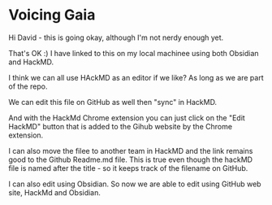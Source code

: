 # Voicing Gaia

Hi David - this is going okay, although I'm not nerdy enough yet.

That's OK :) I have linked to this on my local machinee using both Obsidian and HackMD.

I think we can all use HAckMD as an editor if we like? As long as we are part of the repo.

We can edit this file on GitHub as well then "sync" in HackMD. 

And with the HackMd Chrome extension you can just click on the "Edit HackMD" button that is added to the Gihub website by the Chrome extension.

I can also move the filee to another team in HackMD and the link remains good to the Github Readme.md file. This is true even though the hackMD file is named after the title - so it keeps track of the filename on GitHub.

I can also edit using Obsidian. So now we are able to edit using GitHub web site, HackMd and Obsidian.
